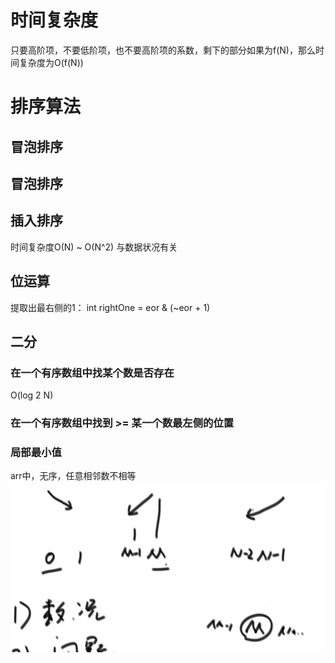 # 时间复杂度
只要高阶项，不要低阶项，也不要高阶项的系数，剩下的部分如果为f(N)，那么时间复杂度为O(f(N))

# 排序算法

## 冒泡排序

## 冒泡排序

## 插入排序

时间复杂度O(N) ~ O(N^2)
与数据状况有关

## 位运算

提取出最右侧的1：
int rightOne = eor & (~eor + 1)

## 二分 
### 在一个有序数组中找某个数是否存在
O(log 2 N)
### 在一个有序数组中找到 >= 某一个数最左侧的位置

### 局部最小值 
arr中，无序，任意相邻数不相等
![img.png](img.png)